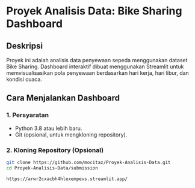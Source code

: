 # Proyek Analisis Data: Bike Sharing Dashboard

## Deskripsi
Proyek ini adalah analisis data penyewaan sepeda menggunakan dataset Bike Sharing. Dashboard interaktif dibuat menggunakan Streamlit untuk memvisualisasikan pola penyewaan berdasarkan hari kerja, hari libur, dan kondisi cuaca.

## Cara Menjalankan Dashboard

### 1. Persyaratan
- Python 3.8 atau lebih baru.
- Git (opsional, untuk mengkloning repository).

### 2. Kloning Repository (Opsional)
```bash
git clone https://github.com/mocitaz/Proyek-Analisis-Data.git
cd Proyek-Analisis-Data/submission

https://arwr2cxacbh4hlexempevs.streamlit.app/
